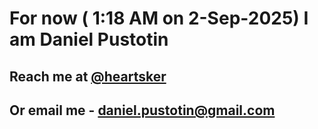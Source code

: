 # For now ( 1:18 AM on  2-Sep-2025) I am Daniel Pustotin
## Reach me at [@heartsker](https://t.me/heartsker)
## Or email me - daniel.pustotin@gmail.com
